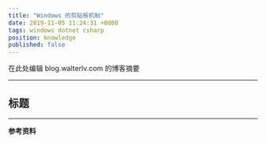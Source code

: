 ```yaml
---
title: "Windows 的剪贴板机制"
date: 2019-11-05 11:24:31 +0800
tags: windows dotnet csharp
position: knowledge
published: false
---
```


在此处编辑 blog.walterlv.com 的博客摘要

---

<div id="toc"></div>

## 标题

---

**参考资料**
